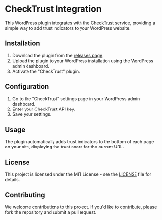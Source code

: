 # CheckTrust Integration

This WordPress plugin integrates with the [CheckTrust](https://checktrust.ru/r/109659) service, providing a simple way to add trust indicators to your WordPress website.

## Installation

1. Download the plugin from the [releases page](https://github.com/uptimizt/aapps-checktrust/releases).
2. Upload the plugin to your WordPress installation using the WordPress admin dashboard.
3. Activate the "CheckTrust" plugin.

## Configuration

1. Go to the "CheckTrust" settings page in your WordPress admin dashboard.
2. Enter your CheckTrust API key.
3. Save your settings.

## Usage

The plugin automatically adds trust indicators to the bottom of each page on your site, displaying the trust score for the current URL.

## License

This project is licensed under the MIT License - see the [LICENSE](LICENSE) file for details.

## Contributing

We welcome contributions to this project. If you'd like to contribute, please fork the repository and submit a pull request.
